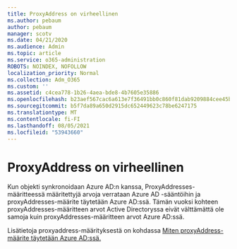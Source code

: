 ```yaml
---
title: ProxyAddress on virheellinen
ms.author: pebaum
author: pebaum
manager: scotv
ms.date: 04/21/2020
ms.audience: Admin
ms.topic: article
ms.service: o365-administration
ROBOTS: NOINDEX, NOFOLLOW
localization_priority: Normal
ms.collection: Adm_O365
ms.custom: ''
ms.assetid: c4cea778-1b26-4aea-bde8-4b7605e35886
ms.openlocfilehash: b23aef567cac6a613e7f36491bb0c860f81dab9209884cee45b717f1011952f9
ms.sourcegitcommit: b5f7da89a650d2915dc652449623c78be6247175
ms.translationtype: MT
ms.contentlocale: fi-FI
ms.lasthandoff: 08/05/2021
ms.locfileid: "53943660"
---
```

# <a name="proxyaddress-incorrect"></a>ProxyAddress on virheellinen

Kun objekti synkronoidaan Azure AD:n kanssa, ProxyAddresses-määritteessä määritettyjä arvoja verrataan Azure AD -sääntöihin ja proxyAddresses-määrite täytetään Azure AD:ssä. Tämän vuoksi kohteen proxyAddresses-määritteen arvot Active Directoryssa eivät välttämättä ole samoja kuin proxyAddresses-määritteen arvot Azure AD:ssä.
  
Lisätietoja proxyaddress-määrityksestä on kohdassa [Miten proxyAddress-määrite täytetään Azure AD:ssä.](https://support.microsoft.com/help/3190357/how-the-proxyaddresses-attribute-is-populated-in-azure-ad)
  

